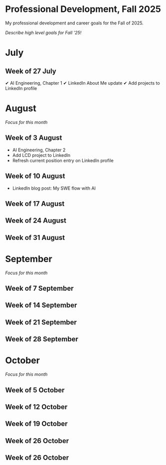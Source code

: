 # Professional Development, Fall 2025

My professional development and career goals for the Fall of 2025.

_Describe high level goals for Fall '25!_

# July

## Week of 27 July

✔ AI Engineering, Chapter 1
✔ LinkedIn About Me update
✔ Add projects to LinkedIn profile

# August

_Focus for this month_

## Week of 3 August

- AI Engineering, Chapter 2
- Add LCD project to LinkedIn
- Refresh current position entry on LinkedIn profile

## Week of 10 August

- LinkedIn blog post: My SWE flow with AI

## Week of 17 August

## Week of 24 August

## Week of 31 August


# September

_Focus for this month_

## Week of 7 September

## Week of 14 September

## Week of 21 September

## Week of 28 September


# October

_Focus for this month_

## Week of 5 October

## Week of 12 October

## Week of 19 October

## Week of 26 October


## Week of 26 October

